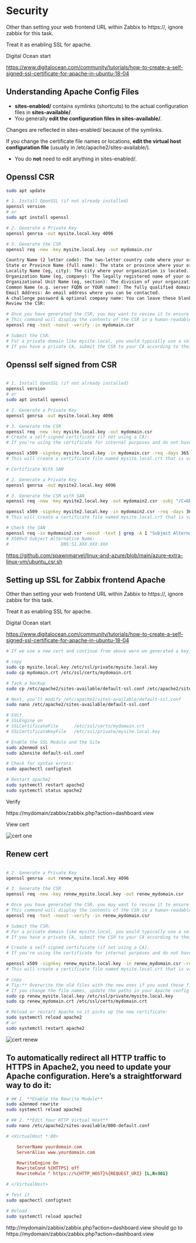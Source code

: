 # Security

Other than setting your web frontend URL within Zabbix to https://, ignore zabbix for this task.

Treat it as enabling SSL for apache.

Digital Ocean start

https://www.digitalocean.com/community/tutorials/how-to-create-a-self-signed-ssl-certificate-for-apache-in-ubuntu-18-04

## Understanding Apache Config Files

- **sites-enabled/** contains symlinks (shortcuts) to the actual configuration files in **sites-available/**.
- You generally **edit the configuration files in sites-available/**. 

Changes are reflected in sites-enabled/ because of the symlinks.

If you change the certificate file names or locations, **edit the virtual host configuration file** (usually in /etc/apache2/sites-available/).

- You do **not** need to edit anything in sites-enabled/.

## Openssl CSR

```bash
sudo apt update

# 1. Install OpenSSL (if not already installed)
openssl version
# or
sudo apt install openssl

# 2. Generate a Private Key
openssl genrsa -out mysite.local.key 4096

# 3. Generate the CSR
openssl req -new -key mysite.local.key -out mydomain.csr

Country Name (2 letter code): The two-letter country code where your organization is legally located.
State or Province Name (full name): The state or province where your organization is located.
Locality Name (eg, city): The city where your organization is located.
Organization Name (eg, company): The legally registered name of your organization/company.
Organizational Unit Name (eg, section): The division of your organization handling the certificate.
Common Name (e.g. server FQDN or YOUR name): The fully qualified domain name (FQDN) for your server. In your case, you would enter mysite.local.
Email Address: An email address where you can be contacted.
A challenge password & optional company name: You can leave these blank for a CSR.
Review the CSR:

# Once you have generated the CSR, you may want to review it to ensure all information is correct.
# This command will display the contents of the CSR in a human-readable format.
openssl req -text -noout -verify -in mydomain.csr

# Submit the CSR:
# For a private domain like mysite.local, you would typically use a self-signed certificate or a private Certificate Authority (CA) since public CAs cannot issue certificates for .local domains. 
# If you have a private CA, submit the CSR to your CA according to their process.

```
## Openssl self signed from CSR

```bash

# 1. Install OpenSSL (if not already installed)
openssl version
# or
sudo apt install openssl

# 2. Generate a Private Key
openssl genrsa -out mysite.local.key 4096

# 3. Generate the CSR
openssl req -new -key mysite.local.key -out mydomain.csr
# Create a self-signed certificate (if not using a CA):
# If you're using the certificate for internal purposes and do not have a private CA, you can create a self-signed certificate with the following command:

openssl x509 -signkey mysite.local.key -in mydomain.csr -req -days 365 -out mydomain.crt
# This will create a certificate file named mysite.local.crt that is valid for 365 days.

# Certificate With SAN

# 2. Generate a Private Key
openssl genrsa -out mysite2.local.key 4096

# 3. Generate the CSR with SAN
openssl req -new -key mysite2.local.key -out mydomain2.csr -subj "/C=GB/CN=IP" -addext "subjectAltName=DNS:IP"

openssl x509 -signkey mysite2.local.key -in mydomain2.csr -req -days 365 -out mydomain2.crt
# This will create a certificate file named mysite.local.crt that is valid for 365 days with SAN

# Check the SAN
openssl req -in mydomain2.csr -noout -text | grep -A 1 "Subject Alternative Name"
# X509v3 Subject Alternative Name:
#                    DNS:51.XXX.XXX.XXX

```

https://github.com/spawnmarvel/linux-and-azure/blob/main/azure-extra-linux-vm/ubuntu_csr.sh

## Setting up SSL for Zabbix frontend Apache

Other than setting your web frontend URL within Zabbix to https://, ignore zabbix for this task.

Treat it as enabling SSL for apache.

Digital Ocean start

https://www.digitalocean.com/community/tutorials/how-to-create-a-self-signed-ssl-certificate-for-apache-in-ubuntu-18-04


```bash
# If we use a new cert and continue from above were we generated a key, csr and a selfsigned crt

# copy
sudo cp mysite.local.key /etc/ssl/private/mysite.local.key
sudo cp mydomain.crt /etc/ssl/certs/mydomain.crt

# Tack a backup
sudo cp /etc/apache2/sites-available/default-ssl.conf /etc/apache2/sites-available/default-ssl.conf.bak

# Next, you’ll modify /etc/apache2/sites-available/default-ssl.conf
sudo nano /etc/apache2/sites-available/default-ssl.conf

# Edit
# SSLEngine on
# SSLCertificateFile      /etc/ssl/certs/mydomain.crt
# SSLCertificateKeyFile   /etc/ssl/private/mysite.local.key

# Enable the SSL Module and the Site
sudo a2enmod ssl
sudo a2ensite default-ssl.conf

# Check for syntax errors:
sudo apachectl configtest

# Restart apache2
sudo systemctl restart apache2
sudo systemctl status apache2
```

Verify

https://mydomain/zabbix/zabbix.php?action=dashboard.view

View cert

![cert one](https://github.com/spawnmarvel/linux-and-azure/blob/main/azure-extra-linux-vm/zabbix_monitoring_vms/images/https.jpg)

## Renew cert

```bash

# 2. Generate a Private Key
openssl genrsa -out renew_mysite.local.key 4096

# 3. Generate the CSR
openssl req -new -key renew_mysite.local.key -out renew_mydomain.csr

# Once you have generated the CSR, you may want to review it to ensure all information is correct.
# This command will display the contents of the CSR in a human-readable format.
openssl req -text -noout -verify -in renew_mydomain.csr

# Submit the CSR:
# For a private domain like mysite.local, you would typically use a self-signed certificate or a private Certificate Authority (CA) since public CAs cannot issue certificates for .local domains. 
# If you have a private CA, submit the CSR to your CA according to their process.

# Create a self-signed certificate (if not using a CA):
# If you're using the certificate for internal purposes and do not have a private CA, you can create a self-signed certificate with the following command:

openssl x509 -signkey renew_mysite.local.key -in renew_mydomain.csr -req -days 730 -out renew_mydomain.crt
# This will create a certificate file named mysite.local.crt that is valid for 730 days.

# copy
# Tip:** Overwrite the old files with the new ones if you used those filenames in your Apache config. 
# If you change the file names, update the paths in your Apache config as described in the previous answer.
sudo cp renew_mysite.local.key /etc/ssl/private/mysite.local.key
sudo cp renew_mydomain.crt /etc/ssl/certs/mydomain.crt

# Reload or restart Apache so it picks up the new certificate:
sudo systemctl reload apache2
# or
sudo systemctl restart apache2
```

![cert renew](https://github.com/spawnmarvel/linux-and-azure/blob/main/azure-extra-linux-vm/zabbix_monitoring_vms/images/https2.jpg)


## To automatically redirect all HTTP traffic to HTTPS in Apache2, you need to update your Apache configuration. Here’s a straightforward way to do it:



```bash
# ## 1. **Enable the Rewrite Module**
sudo a2enmod rewrite
sudo systemctl reload apache2

# ## 2. **Edit Your HTTP Virtual Host**
sudo nano /etc/apache2/sites-available/000-default.conf
```

```ini
# <VirtualHost *:80>

    ServerName yourdomain.com
    ServerAlias www.yourdomain.com

    RewriteEngine On
    RewriteCond %{HTTPS} off
    RewriteRule ^ https://%{HTTP_HOST}%{REQUEST_URI} [L,R=301]

# </VirtualHost>

```

```bash
# Test it
sudo apachectl configtest

# Reload
sudo systemctl reload apache2
```


http://mydomain/zabbix/zabbix.php?action=dashboard.view should go to https://mydomain/zabbix/zabbix.php?action=dashboard.view